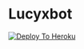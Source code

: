 # Lucyxbot

[![Deploy To Heroku](https://www.herokucdn.com/deploy/button.svg)](https://heroku.com/deploy?template=https://github.com/Kumar66604/Lucyxbot)
                     
